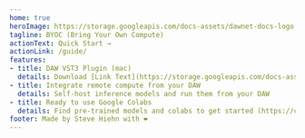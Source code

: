 ```yaml
---
home: true
heroImage: https://storage.googleapis.com/docs-assets/dawnet-docs-logo.png
tagline: BYOC (Bring Your Own Compute)
actionText: Quick Start →
actionLink: /guide/
features:
- title: DAW VST3 Plugin (mac)
  details: Download [Link Text](https://storage.googleapis.com/docs-assets/dawnet-logo.png) to your VST3 folder (~/Library/Audio/Plug-Ins/VST3)
- title: Integrate remote compute from your DAW
  details: Self-host inference models and run them from your DAW
- title: Ready to use Google Colabs
  details: Find pre-trained models and colabs to get started (https://colab.research.google.com/drive/1WS9uvJljZpSJtvfKVvaB-UPjP17HGDF0)
footer: Made by Steve Hiehn with ❤️
---
```

